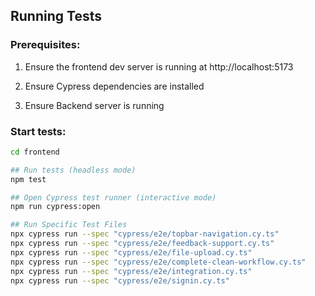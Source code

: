 ## Running Tests

### Prerequisites:

1. Ensure the frontend dev server is running at http://localhost:5173 

2. Ensure Cypress dependencies are installed

3. Ensure Backend server is running

### Start tests:

```bash
cd frontend

## Run tests (headless mode)
npm test

## Open Cypress test runner (interactive mode)
npm run cypress:open

## Run Specific Test Files
npx cypress run --spec "cypress/e2e/topbar-navigation.cy.ts"
npx cypress run --spec "cypress/e2e/feedback-support.cy.ts"
npx cypress run --spec "cypress/e2e/file-upload.cy.ts"
npx cypress run --spec "cypress/e2e/complete-clean-workflow.cy.ts"
npx cypress run --spec "cypress/e2e/integration.cy.ts"
npx cypress run --spec "cypress/e2e/signin.cy.ts"
```
